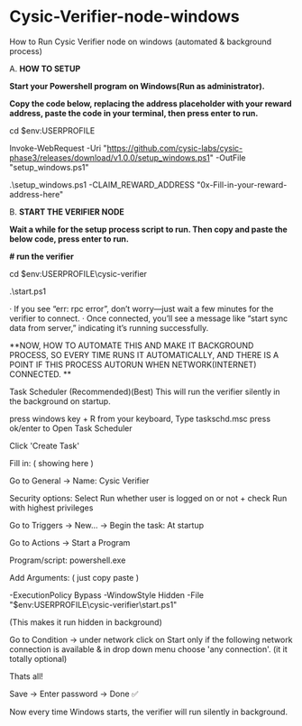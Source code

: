 # Cysic-Verifier-node-windows
How to Run Cysic Verifier node on windows (automated &amp; background process)

A. **HOW TO SETUP**

**Start your Powershell program on Windows(Run as administrator).**

**Copy the code below, replacing the address placeholder with your reward address, paste the code in your terminal, then press enter to run.**

cd $env:USERPROFILE

Invoke-WebRequest -Uri "https://github.com/cysic-labs/cysic-phase3/releases/download/v1.0.0/setup_windows.ps1" -OutFile "setup_windows.ps1"

.\setup_windows.ps1 -CLAIM_REWARD_ADDRESS "0x-Fill-in-your-reward-address-here"

B. **START THE VERIFIER NODE**

**Wait a while for the setup process script to run. Then copy and paste the below code, press enter to run.**

**# run the verifier**

cd $env:USERPROFILE\cysic-verifier

.\start.ps1



· If you see “err: rpc error”, don’t worry—just wait a few minutes for the verifier to connect.
· Once connected, you’ll see a message like “start sync data from server,” indicating it’s running successfully.


**NOW, HOW TO AUTOMATE THIS AND MAKE IT BACKGROUND PROCESS, SO EVERY TIME RUNS IT AUTOMATICALLY, AND THERE IS A POINT IF THIS PROCESS AUTORUN WHEN NETWORK(INTERNET) CONNECTED.
**

Task Scheduler (Recommended)(Best)
This will run the verifier silently in the background on startup.

press windows key + R from your keyboard, Type taskschd.msc press ok/enter to Open Task Scheduler

Click 'Create Task'

Fill in: ( showing here )

Go to General → Name: Cysic Verifier

Security options: Select Run whether user is logged on or not + check Run with highest privileges

Go to Triggers → New… → Begin the task: At startup

Go to Actions → Start a Program

Program/script: powershell.exe

Add Arguments: ( just copy paste )

-ExecutionPolicy Bypass -WindowStyle Hidden -File "$env:USERPROFILE\cysic-verifier\start.ps1"

(This makes it run hidden in background)

Go to Condition → under network click on Start only if the following network connection is available & in drop down menu choose 'any connection'.
(it it totally optional)

Thats all!

Save → Enter password → Done ✅

Now every time Windows starts, the verifier will run silently in background.

